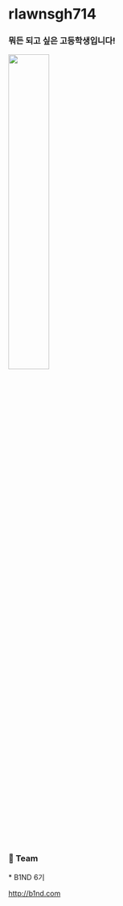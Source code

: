 # rlawnsgh714

<h3>뭐든 되고 싶은 고등학생입니다!</h3>
<div>
<img width=40% src="https://github-readme-stats.vercel.app/api/top-langs/?username=rlawnsgh714&layout=compact"/>
</div>

<h3>📱 Team</h3>
* <a herf="http://b1nd.com/#/">B1ND 6기</a>

http://b1nd.com
